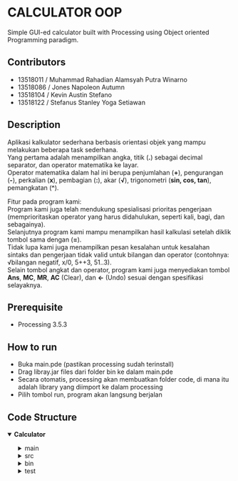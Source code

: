 # CALCULATOR OOP
Simple GUI-ed calculator built with Processing using Object oriented Programming paradigm.

## Contributors
- 13518011	/ Muhammad Rahadian Alamsyah Putra Winarno
- 13518086	/ Jones Napoleon Autumn
- 13518104	/ Kevin Austin Stefano
- 13518122	/ Stefanus Stanley Yoga Setiawan

## Description
Aplikasi kalkulator sederhana berbasis orientasi objek yang mampu melakukan beberapa task sederhana.\
Yang pertama adalah menampilkan angka, titik (**.**) sebagai decimal separator, dan operator matematika ke layar.\
Operator matematika dalam hal ini berupa  penjumlahan (**+**), pengurangan (**-**), perkalian (**x**), pembagian (**:**), akar (**√**), trigonometri (**sin, cos, tan**), pemangkatan (**^**).

Fitur pada program kami:\
Program kami juga telah mendukung spesialisasi prioritas pengerjaan (memprioritaskan operator yang harus didahulukan, seperti kali, bagi, dan sebagainya).\
Selanjutnya program kami mampu menampilkan hasil kalkulasi setelah diklik tombol sama dengan (**=**).\
Tidak lupa kami juga menampilkan pesan kesalahan untuk kesalahan sintaks dan pengerjaan tidak valid untuk bilangan dan operator (contohnya: √bilangan negatif, x/0, 5++3, 51..3).\
Selain tombol angkat dan operator, program kami juga menyediakan tombol **Ans**, **MC**, **MR**, **AC** (Clear), dan **<-** (Undo)  sesuai dengan spesifikasi selayaknya.

## Prerequisite
- Processing 3.5.3

## How to run
- Buka main.pde (pastikan processing sudah terinstall)
- Drag libray.jar files dari folder bin ke dalam main.pde
- Secara otomatis, processing akan membuatkan folder code, di mana itu adalah library yang diimport ke dalam processing
- Pilih tombol run, program akan langsung berjalan

## Code Structure
<details open>
  <summary><b>Calculator</b></summary>
  <ul>
  <details>
    <summary>main</summary>
    <ul>
      <li>main.pde</li>
      <li>calculator-logos.jpg</li>
    </ul>
  </details>
  <details>
    <summary>src</summary>
    <ul>
      <details>
        <summary>button</summary>
        <ul>
          <li><b>specialButton</b></li>
          <ul>
            <li>AnsButton.java</li>
            <li>ClearButton.java</li>
            <li>Equal.java</li>
            <li>MCButton.java</li>
            <li>MRButton.java</li>
            <li>SpecialButton.java</li>
            <li>UndoButton.java</li>
          </ul>
          <li>Button.java</li>
          <li>Number.java</li>
          <li>Operator.java</li>
        </ul>
      </details>
      <details>
        <summary>calculate</summary>
        <ul>
          <li>Calculate.java</li>
        </ul>
      </details>
      <details>
        <summary>checker</summary>
        <ul>
          <li>AnsAnsChecker.java</li>
          <li>CheckAll.java</li>
          <li>Checker.java</li>
          <li>DoubleDotChecker.java</li>
          <li>MinusMinusChecker.java</li>
          <li>NumberRootChecker.java</li>
          <li>OperatorOperatorChecker.java</li>
          <li>RootOperatorChecker.java</li>
          <li>RootNegChecker.java</li>
          <li>TrigonomChecker.java</li>
        </ul>
      </details>
      <details>
        <summary>exception</summary>
        <ul>
          <li>AnsAnsException.java</li>
          <li>DivideByZeroException.java</li>
          <li>DoubleDotException.java</li>
          <li>EndOperandException.java</li>
          <li>NoAnsException.java</li>
          <li>NumberRootException.java</li>
          <li>OperatorOperatorException.java</li>
          <li>RootMinusException.java</li>
          <li>StartOperandException.java</li>
          <li>TrigonoOperatorException.java</li>
        </ul>
      </details>
      <details>
        <summary>expression</summary>
        <ul>
          <li>Expression.java</li>
          <li>TerminalExpression.java</li>
          <li><b>binary</b></li>
          <ul>
            <li>AddExpression.java</li>
            <li>BinaryExpression.java</li>
            <li>DivideExpression.java</li>
            <li>MultiplyExpression.java</li>
            <li>PowerExpression.java</li>
            <li>SubstractExpression.java</li>
          </ul>
          <li><b>unary</b></li>
          <ul>
            <li>CosExpression.java</li>
            <li>NegativeExpression.java</li>
            <li>RootExpression.java</li>
            <li>SinExpression.java</li>
            <li>TanExpression.java</li>
            <li>UnaryExpression.java</li>
          </ul>
        </ul>
      </details>
      <details>
        <summary>parser</summary>
        <ul>
          <li>Parser.java</li>
        </ul>
      </details>
      <details>
        <summary>screen</summary>
        <ul>
          <li>Screen.java</li>
        </ul>
      </details>
      <details>
        <summary>solver</summary>
        <ul>
          <li>AddSubSolver.java</li>
          <li>AnsSolver.java</li>
          <li>MultiDivSolver.java</li>
          <li>NegativeSolver.java</li>
          <li>PowSolver.java</li>
          <li>RootSolver.java</li>
          <li>Solver.java</li>
          <li>TrigonoSolver.java</li>
        </ul>
      </details>
    </ul>
  </details>
  <details>
    <summary>bin</summary>
    <ul><i>The class compilation result from src</i></ul>
  </details>
  <details>
    <summary>test</summary>
    <ul>
      <li><b>expression</b></li>
      <li><b>parser</b></li>
      <li><b>solver</b></li>
    </ul>  
  </details>
  </ul>
</details>
